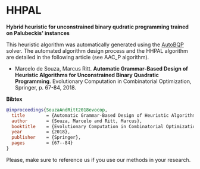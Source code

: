 # HHPAL
**Hybrid heuristic for unconstrained binary qudratic programming trained on Palubeckis' instances**

This heuristic algorithm was automatically generated using the [AutoBQP](https://github.com/souzamarcelo/AutoBQP) solver. The automated algorithm design process and the HHPAL algorithm are detailed in the following article (see AAC_P algorithm).

+ Marcelo de Souza, Marcus Ritt. **Automatic Grammar-Based Design of Heuristic Algorithms for Unconstrained Binary Quadratic Programming**. Evolutionary Computation in Combinatorial Optimization, Springer, p. 67-84, 2018.

**Bibtex**

```bibtex
@inproceedings{SouzaAndRitt2018evocop,
  title        = {Automatic Grammar-Based Design of Heuristic Algorithms for Unconstrained Binary Quadratic Programming},
  author       = {Souza, Marcelo and Ritt, Marcus},
  booktitle    = {Evolutionary Computation in Combinatorial Optimization ({EvoCOP}~2018)},
  year         = {2018},
  publisher    = {Springer},
  pages        = {67--84}
}
```
Please, make sure to reference us if you use our methods in your research.
